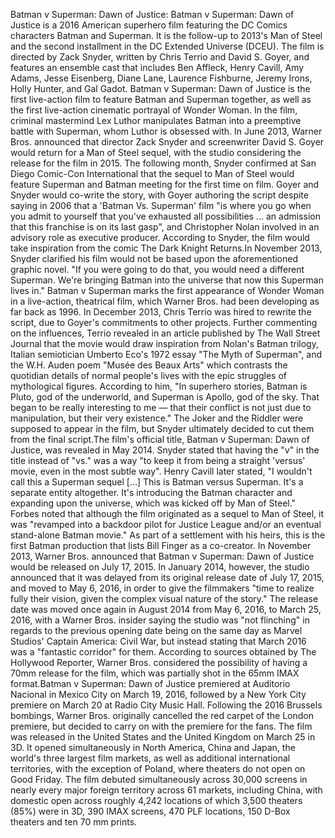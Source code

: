 Batman v Superman: Dawn of Justice: Batman v Superman: Dawn of Justice is a 2016 American superhero film featuring the DC Comics characters Batman and Superman. It is the follow-up to 2013's Man of Steel and the second installment in the DC Extended Universe (DCEU). The film is directed by Zack Snyder, written by Chris Terrio and David S. Goyer, and features an ensemble cast that includes Ben Affleck, Henry Cavill, Amy Adams, Jesse Eisenberg, Diane Lane, Laurence Fishburne, Jeremy Irons, Holly Hunter, and Gal Gadot. Batman v Superman: Dawn of Justice is the first live-action film to feature Batman and Superman together, as well as the first live-action cinematic portrayal of Wonder Woman. In the film, criminal mastermind Lex Luthor manipulates Batman into a preemptive battle with Superman, whom Luthor is obsessed with. In June 2013, Warner Bros. announced that director Zack Snyder and screenwriter David S. Goyer would return for a Man of Steel sequel, with the studio considering the release for the film in 2015. The following month, Snyder confirmed at San Diego Comic-Con International that the sequel to Man of Steel would feature Superman and Batman meeting for the first time on film. Goyer and Snyder would co-write the story, with Goyer authoring the script despite saying in 2006 that a 'Batman Vs. Superman' film "is where you go when you admit to yourself that you've exhausted all possibilities ... an admission that this franchise is on its last gasp", and Christopher Nolan involved in an advisory role as executive producer. According to Snyder, the film would take inspiration from the comic The Dark Knight Returns.In November 2013, Snyder clarified his film would not be based upon the aforementioned graphic novel. "If you were going to do that, you would need a different Superman. We're bringing Batman into the universe that now this Superman lives in." Batman v Superman marks the first appearance of Wonder Woman in a live-action, theatrical film, which Warner Bros. had been developing as far back as 1996. In December 2013, Chris Terrio was hired to rewrite the script, due to Goyer's commitments to other projects. Further commenting on the influences, Terrio revealed in an article published by The Wall Street Journal that the movie would draw inspiration from Nolan's Batman trilogy, Italian semiotician Umberto Eco's 1972 essay "The Myth of Superman", and the W.H. Auden poem "Musée des Beaux Arts" which contrasts the quotidian details of normal people's lives with the epic struggles of mythological figures. According to him, "In superhero stories, Batman is Pluto, god of the underworld, and Superman is Apollo, god of the sky. That began to be really interesting to me — that their conflict is not just due to manipulation, but their very existence." The Joker and the Riddler were supposed to appear in the film, but Snyder ultimately decided to cut them from the final script.The film's official title, Batman v Superman: Dawn of Justice, was revealed in May 2014. Snyder stated that having the "v" in the title instead of "vs." was a way "to keep it from being a straight 'versus' movie, even in the most subtle way". Henry Cavill later stated, "I wouldn't call this a Superman sequel [...] This is Batman versus Superman. It's a separate entity altogether. It's introducing the Batman character and expanding upon the universe, which was kicked off by Man of Steel." Forbes noted that although the film originated as a sequel to Man of Steel, it was "revamped into a backdoor pilot for Justice League and/or an eventual stand-alone Batman movie." As part of a settlement with his heirs, this is the first Batman production that lists Bill Finger as a co-creator. In November 2013, Warner Bros. announced that Batman v Superman: Dawn of Justice would be released on July 17, 2015. In January 2014, however, the studio announced that it was delayed from its original release date of July 17, 2015, and moved to May 6, 2016, in order to give the filmmakers "time to realize fully their vision, given the complex visual nature of the story." The release date was moved once again in August 2014 from May 6, 2016, to March 25, 2016, with a Warner Bros. insider saying the studio was "not flinching" in regards to the previous opening date being on the same day as Marvel Studios' Captain America: Civil War, but instead stating that March 2016 was a "fantastic corridor" for them. According to sources obtained by The Hollywood Reporter, Warner Bros. considered the possibility of having a 70mm release for the film, which was partially shot in the 65mm IMAX format.Batman v Superman: Dawn of Justice premiered at Auditorio Nacional in Mexico City on March 19, 2016, followed by a New York City premiere on March 20 at Radio City Music Hall. Following the 2016 Brussels bombings, Warner Bros. originally cancelled the red carpet of the London premiere, but decided to carry on with the premiere for the fans. The film was released in the United States and the United Kingdom on March 25 in 3D. It opened simultaneously in North America, China and Japan, the world's three largest film markets, as well as additional international territories, with the exception of Poland, where theaters do not open on Good Friday. The film debuted simultaneously across 30,000 screens in nearly every major foreign territory across 61 markets, including China, with domestic open across roughly 4,242 locations of which 3,500 theaters (85%) were in 3D, 390 IMAX screens, 470 PLF locations, 150 D-Box theaters and ten 70 mm prints.
